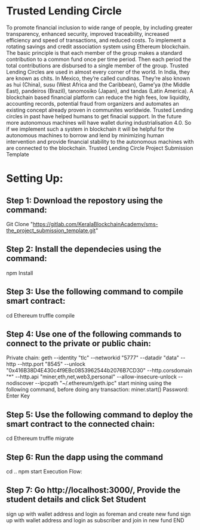 # Trusted Lending Circle
To promote financial inclusion to wide range of people, by including greater transparency, enhanced security, improved
traceability, increased efficiency and speed of transactions, and reduced costs.
To implement a rotating savings and credit association system using Ethereum blockchain. The basic principle is that
each member of the group makes a standard contribution to a common fund once per time period. Then each period the total
contributions are disbursed to a single member of the group.
Trusted Lending Circles are used in almost every corner of the world. In India, they are known as chits. In Mexico,
they’re called cundinas. They’re also known as hui (China), susu (West Africa and the Caribbean),
Game’ya (the Middle East), pandeiros (Brazil), tanomosiko (Japan), and tandas (Latin America).
A blockchain based financial platform can reduce the high fees, low liquidity, accounting records, potential fraud from
organizers and automates an existing concept already proven in communites worldwide.
Trusted Lending circles in past have helped humans to get finacial support. In the future more autonomous machines will
have wallet during industrialisation 4.0. So if we implement such a system in blockchain it will be helpful for the
autonomous machines to borrow and lend by minimizing human intervention and provide financial stability to the autonomous
machines with are connected to the blockchain.
Trusted Lending Circle Project Submission Template
# Setting Up:
## Step 1: Download the repostory using the command:
Git Clone "https://gitlab.com/KeralaBlockchainAcademy/sms-the_project_submission_template.git"
## Step 2: Install the dependecies using the command:
npm Install
## Step 3: Use the following command to compile smart contract:
cd Ethereum
truffle compile
## Step 4: Use one of the following commands to connect to the private or public chain:
Private chain:
geth --identity "tlc" --networkid "5777" --datadir "data" --http --http.port "8545" --unlock "0x416B38D4E430c4f9EBc0853962544b2076B7CD30" --http.corsdomain "*" --http.api "miner,eth,net,web3,personal" --allow-insecure-unlock --nodiscover --ipcpath "~/.ethereum/geth.ipc"
start mining using the following command, before doing any transaction:
miner.start()
Password: Enter Key
## Step 5: Use the following command to deploy the smart contract to the connected chain:
cd Ethereum truffle migrate
## Step 6: Run the dapp using the command
cd ..
npm start
Execution Flow:
## Step 7: Go http://localhost:3000/, Provide the student details and click Set Student
sign up with wallet address and login
as foreman and create new fund
sign up with wallet address and login
as subscriber and join in new fund
END
